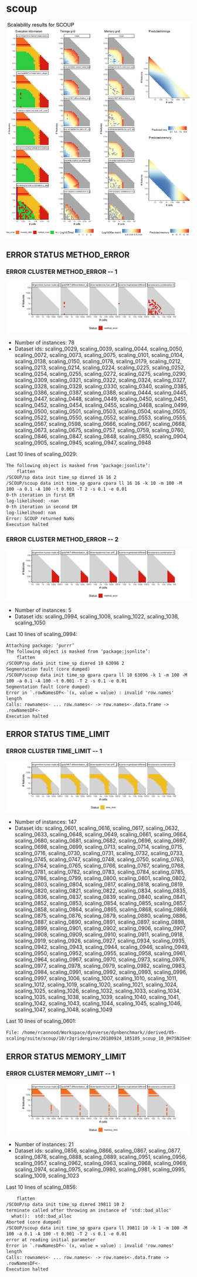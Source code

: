 # scoup
![Overview](scoup.png)

## ERROR STATUS METHOD_ERROR

### ERROR CLUSTER METHOD_ERROR -- 1
![Cluster plot](error_class_plots/scoup_method_error_1.png)

 * Number of instances: 78
 * Dataset ids: scaling_0029, scaling_0039, scaling_0044, scaling_0050, scaling_0072, scaling_0073, scaling_0075, scaling_0101, scaling_0104, scaling_0138, scaling_0150, scaling_0178, scaling_0179, scaling_0212, scaling_0213, scaling_0214, scaling_0224, scaling_0225, scaling_0252, scaling_0254, scaling_0255, scaling_0272, scaling_0275, scaling_0290, scaling_0309, scaling_0321, scaling_0322, scaling_0324, scaling_0327, scaling_0328, scaling_0329, scaling_0330, scaling_0340, scaling_0385, scaling_0386, scaling_0387, scaling_0388, scaling_0444, scaling_0445, scaling_0447, scaling_0448, scaling_0449, scaling_0450, scaling_0451, scaling_0452, scaling_0454, scaling_0455, scaling_0468, scaling_0499, scaling_0500, scaling_0501, scaling_0503, scaling_0504, scaling_0505, scaling_0522, scaling_0550, scaling_0552, scaling_0553, scaling_0555, scaling_0567, scaling_0598, scaling_0666, scaling_0667, scaling_0668, scaling_0673, scaling_0675, scaling_0757, scaling_0759, scaling_0760, scaling_0846, scaling_0847, scaling_0848, scaling_0850, scaling_0904, scaling_0905, scaling_0945, scaling_0947, scaling_0948

Last 10 lines of scaling_0029:
```
The following object is masked from ‘package:jsonlite’:
    flatten
/SCOUP/sp data init time_sp dimred 16 16 2
/SCOUP/scoup data init time_sp gpara cpara ll 16 16 -k 10 -m 100 -M 100 -a 0.1 -A 100 -t 0.001 -T 2 -s 0.1 -e 0.01
0-th iteration in first EM
log-likelihood: -nan
0-th iteration in second EM
log-likelihood: nan
Error: SCOUP returned NaNs
Execution halted
```

### ERROR CLUSTER METHOD_ERROR -- 2
![Cluster plot](error_class_plots/scoup_method_error_2.png)

 * Number of instances: 5
 * Dataset ids: scaling_0994, scaling_1008, scaling_1022, scaling_1036, scaling_1050

Last 10 lines of scaling_0994:
```
Attaching package: ‘purrr’
The following object is masked from ‘package:jsonlite’:
    flatten
/SCOUP/sp data init time_sp dimred 10 63096 2
Segmentation fault (core dumped)
/SCOUP/scoup data init time_sp gpara cpara ll 10 63096 -k 1 -m 100 -M 100 -a 0.1 -A 100 -t 0.001 -T 2 -s 0.1 -e 0.01
Segmentation fault (core dumped)
Error in `.rowNamesDF<-`(x, value = value) : invalid 'row.names' length
Calls: rownames<- ... row.names<- -> row.names<-.data.frame -> .rowNamesDF<-
Execution halted
```

## ERROR STATUS TIME_LIMIT

### ERROR CLUSTER TIME_LIMIT -- 1
![Cluster plot](error_class_plots/scoup_time_limit_1.png)

 * Number of instances: 147
 * Dataset ids: scaling_0601, scaling_0616, scaling_0617, scaling_0632, scaling_0633, scaling_0648, scaling_0649, scaling_0661, scaling_0664, scaling_0680, scaling_0681, scaling_0682, scaling_0696, scaling_0697, scaling_0698, scaling_0699, scaling_0713, scaling_0714, scaling_0715, scaling_0716, scaling_0730, scaling_0731, scaling_0732, scaling_0733, scaling_0745, scaling_0747, scaling_0748, scaling_0750, scaling_0763, scaling_0764, scaling_0765, scaling_0766, scaling_0767, scaling_0768, scaling_0781, scaling_0782, scaling_0783, scaling_0784, scaling_0785, scaling_0786, scaling_0799, scaling_0800, scaling_0801, scaling_0802, scaling_0803, scaling_0804, scaling_0817, scaling_0818, scaling_0819, scaling_0820, scaling_0821, scaling_0822, scaling_0834, scaling_0835, scaling_0836, scaling_0837, scaling_0839, scaling_0840, scaling_0841, scaling_0852, scaling_0853, scaling_0854, scaling_0855, scaling_0857, scaling_0858, scaling_0864, scaling_0865, scaling_0868, scaling_0869, scaling_0875, scaling_0876, scaling_0879, scaling_0880, scaling_0886, scaling_0887, scaling_0890, scaling_0891, scaling_0897, scaling_0898, scaling_0899, scaling_0901, scaling_0902, scaling_0906, scaling_0907, scaling_0908, scaling_0909, scaling_0910, scaling_0911, scaling_0918, scaling_0919, scaling_0926, scaling_0927, scaling_0934, scaling_0935, scaling_0942, scaling_0943, scaling_0944, scaling_0946, scaling_0949, scaling_0950, scaling_0952, scaling_0955, scaling_0958, scaling_0961, scaling_0964, scaling_0967, scaling_0970, scaling_0973, scaling_0976, scaling_0977, scaling_0978, scaling_0979, scaling_0982, scaling_0983, scaling_0984, scaling_0991, scaling_0992, scaling_0993, scaling_0996, scaling_0997, scaling_1006, scaling_1007, scaling_1010, scaling_1011, scaling_1012, scaling_1019, scaling_1020, scaling_1021, scaling_1024, scaling_1025, scaling_1026, scaling_1032, scaling_1033, scaling_1034, scaling_1035, scaling_1038, scaling_1039, scaling_1040, scaling_1041, scaling_1042, scaling_1043, scaling_1044, scaling_1045, scaling_1046, scaling_1047, scaling_1048, scaling_1049

Last 10 lines of scaling_0601:
```
File: /home/rcannood/Workspace/dynverse/dynbenchmark//derived/05-scaling/suite/scoup/10/r2gridengine/20180924_185105_scoup_10_0H7SNJSe4f/log/log.601.e.txt
```

## ERROR STATUS MEMORY_LIMIT

### ERROR CLUSTER MEMORY_LIMIT -- 1
![Cluster plot](error_class_plots/scoup_memory_limit_1.png)

 * Number of instances: 21
 * Dataset ids: scaling_0856, scaling_0866, scaling_0867, scaling_0877, scaling_0878, scaling_0888, scaling_0889, scaling_0951, scaling_0956, scaling_0957, scaling_0962, scaling_0963, scaling_0968, scaling_0969, scaling_0974, scaling_0975, scaling_0980, scaling_0981, scaling_0995, scaling_1009, scaling_1023

Last 10 lines of scaling_0856:
```
    flatten
/SCOUP/sp data init time_sp dimred 39811 10 2
terminate called after throwing an instance of 'std::bad_alloc'
  what():  std::bad_alloc
Aborted (core dumped)
/SCOUP/scoup data init time_sp gpara cpara ll 39811 10 -k 1 -m 100 -M 100 -a 0.1 -A 100 -t 0.001 -T 2 -s 0.1 -e 0.01
error at reading initial parameter
Error in `.rowNamesDF<-`(x, value = value) : invalid 'row.names' length
Calls: rownames<- ... row.names<- -> row.names<-.data.frame -> .rowNamesDF<-
Execution halted
```


